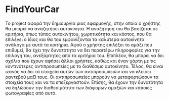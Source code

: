 # FindYourCar
Το project αφορά την δημιουργία μιας εφαρμογής, στην οποία ο
χρήστης θα μπορεί να αναζητήσει αυτοκίνητα. Η αναζήτηση του θα
βασίζεται σε κριτήρια, όπως τύπος αυτοκινήτου, χωρητικότητα και
κόστος, που θα επιλέγει ο ίδιος και θα του εμφανίζονται τα καλύτερα
αυτοκίνητα ανάλογα με αυτά τα κριτήρια. Αφού ο χρήστης επιλέξει το
αμάξι που επιθυμεί, θα έχει την δυνατότητα να δει περαιτέρω
πληροφορίες για την επιλογή του, ανεξάρτητες από τα κριτήρια του.
Επιπλέον, θα μπορεί να δει σχόλια που έχουν αφήσει άλλοι χρήστες,
καθώς και έναν χάρτη με τις κοντινότερες αντιπροσωπείες με το
διαθέσιμο αυτοκίνητο. Τέλος, θα είναι ικανός να δει τα στοιχεία αυτών
των αντιπροσωπειών και να κλείσει ραντεβού μαζί τους. Οι
αντιπροσωπείες μπορούν να μεταφορτώσουν τα στοιχεία τους και να
τα επεξεργαστούν. Επίσης, θα έχουν την δυνατότητα να δηλώσουν
την διαθεσιμότητα των διάφορων αμαξιών και κάποιες φωτογραφίες
από αυτά.
